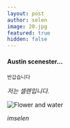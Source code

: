 ```yaml
---
layout: post
author: selen
image: 20.jpg
featured: true
hidden: false 
---
```






#### Austin scenester...
<small> 반갑습니다 </small>

*저는 셀렌입니다.*



![Flower and water]({{site.baseurl}}/images/pages/13.jpg)


*imselen*




